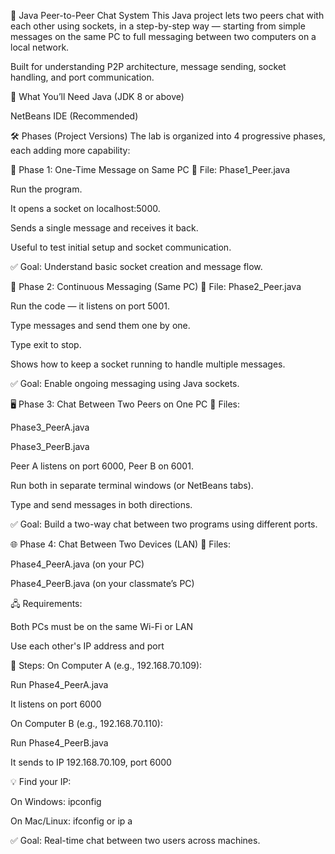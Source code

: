💬 Java Peer-to-Peer Chat System
This Java project lets two peers chat with each other using sockets, in a step-by-step way — starting from simple messages on the same PC to full messaging between two computers on a local network.

Built for understanding P2P architecture, message sending, socket handling, and port communication.

🎯 What You’ll Need
Java (JDK 8 or above)

NetBeans IDE (Recommended)

🛠 Phases (Project Versions)
The lab is organized into 4 progressive phases, each adding more capability:

🔹 Phase 1: One-Time Message on Same PC
📄 File: Phase1_Peer.java

Run the program.

It opens a socket on localhost:5000.

Sends a single message and receives it back.

Useful to test initial setup and socket communication.

✅ Goal: Understand basic socket creation and message flow.

🔸 Phase 2: Continuous Messaging (Same PC)
📄 File: Phase2_Peer.java

Run the code — it listens on port 5001.

Type messages and send them one by one.

Type exit to stop.

Shows how to keep a socket running to handle multiple messages.

✅ Goal: Enable ongoing messaging using Java sockets.

🖥️ Phase 3: Chat Between Two Peers on One PC
📄 Files:

Phase3_PeerA.java

Phase3_PeerB.java

Peer A listens on port 6000, Peer B on 6001.

Run both in separate terminal windows (or NetBeans tabs).

Type and send messages in both directions.

✅ Goal: Build a two-way chat between two programs using different ports.

🌐 Phase 4: Chat Between Two Devices (LAN)
📄 Files:

Phase4_PeerA.java (on your PC)

Phase4_PeerB.java (on your classmate’s PC)

🖧 Requirements:

Both PCs must be on the same Wi-Fi or LAN

Use each other's IP address and port

👣 Steps:
On Computer A (e.g., 192.168.70.109):

Run Phase4_PeerA.java

It listens on port 6000

On Computer B (e.g., 192.168.70.110):

Run Phase4_PeerB.java

It sends to IP 192.168.70.109, port 6000

💡 Find your IP:

On Windows: ipconfig

On Mac/Linux: ifconfig or ip a

✅ Goal: Real-time chat between two users across machines.
